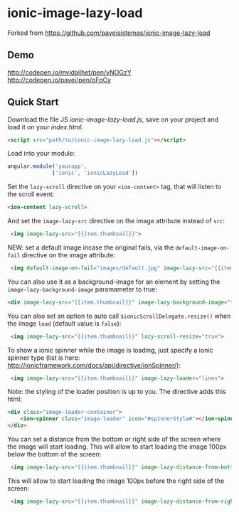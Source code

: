 ionic-image-lazy-load
=====================

Forked from https://github.com/paveisistemas/ionic-image-lazy-load

## Demo
http://codepen.io/mvidailhet/pen/yNOGzY
http://codepen.io/pavei/pen/oFpCy

## Quick Start

Download the file JS *ionic-image-lazy-load.js*, save on your project and load it on your *index.html*.


```html
<script src="path/to/ionic-image-lazy-load.js"></script>
```

Load into your module:

```javascript
angular.module('yourapp',
              ['ionic', 'ionicLazyLoad'])
```

Set the `lazy-scroll` directive on your `<ion-content>` tag, that will listen to the scroll event:

``` html
<ion-content lazy-scroll>
```

And set the `image-lazy-src` directive on the image attribute instead of `src`:

```html
 <img image-lazy-src="{{item.thumbnail}}">
```

NEW: set a default image incase the original fails, via the `default-image-on-fail` directive on the image attribute:

```html
 <img default-image-on-fail="images/default.jpg" image-lazy-src="{{item.thumbnail}}">
```


You can also use it as a background-image for an element by setting the `image-lazy-background-image` paramameter to true:
``` html
<div image-lazy-src="{{item.thumbnail}}" image-lazy-background-image="true"></div>
```

You can also set an option to auto call `$ionicScrollDelegate.resize()` when the image `load` (default value is `false`):

```html
 <img image-lazy-src="{{item.thumbnail}}" lazy-scroll-resize="true">
```

To show a ionic spinner while the image is loading, just specify a ionic spinner type (list is here: http://ionicframework.com/docs/api/directive/ionSpinner/):

```html
 <img image-lazy-src="{{item.thumbnail}}" image-lazy-loader="lines">
```
Note: the styling of the loader position is up to you. The directive adds this html:

```html
<div class="image-loader-container">
    <ion-spinner class="image-loader" icon="#spinnerStyle#"></ion-spinner>
</div>
```

You can set a distance from the bottom or right side of the screen where the image will start loading.
This will allow to start loading the image 100px below the bottom of the screen:

``` html
 <img image-lazy-src="{{item.thumbnail}}" image-lazy-distance-from-bottom-to-load="100">
```

This will allow to start loading the image 100px before the right side of the screen:
```html
 <img image-lazy-src="{{item.thumbnail}}" image-lazy-distance-from-right-to-load="100">
```
